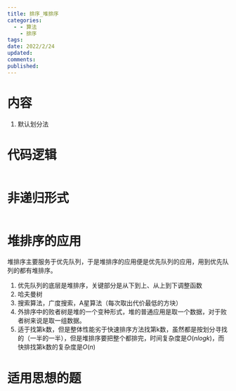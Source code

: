 ```yaml
---
title: 排序_堆排序
categories:
  - - 算法
    - 排序
tags: 
date: 2022/2/24
updated: 
comments: 
published:
---
```

# 内容

1. 默认划分法

# 代码逻辑

```c++

```
# 非递归形式

```c++

```
# 堆排序的应用

堆排序主要服务于优先队列，于是堆排序的应用便是优先队列的应用，用到优先队列的都有堆排序。

1. 优先队列的底层是堆排序，关键部分是从下到上、从上到下调整函数
2. 哈夫曼树
3. 搜索算法，广度搜索，A星算法（每次取出代价最低的方块）
4. 外排序中的败者树是堆的一个变种形式，堆的普通应用是取一个数据，对于败者树来说是取一组数据。
5. 适于找第k数，但是整体性能劣于快速排序方法找第k数，虽然都是按划分寻找的（一半的一半），但是堆排序要把整个都排完，时间复杂度是$O(nlogk)$，而快排找第k数的复杂度是$O(n)$
# 适用思想的题


